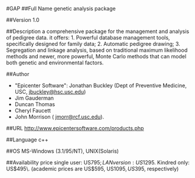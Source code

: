 #GAP
##Full Name
genetic analysis package

##Version
1.0

##Description
a comprehensive package for the management and analysis of pedigree data. it offers: 1\. Powerful database management tools, specifically designed for family data; 2\. Automatic pedigree drawing; 3. Segregation and linkage analysis, based on traditional maximum likelihood methods and newer, more powerful, Monte Carlo methods that can model both genetic and environmental factors.

##Author
* "Epicenter Software": Jonathan Buckley (Dept of Preventive Medicine, USC, jbuckley@hsc.usc.edu)
* Jim Gauderman
* Duncan Thomas
* Cheryl Faucett
* John Morrison ( jmorr@rcf.usc.edu).

##URL
http://www.epicentersoftware.com/products.php

##Language
c++

##OS
MS-Windows (3.1/95/NT), UNIX(Solaris)

##Availability
price single user: US$795; LAN version: US$1295\. Kindred only: US$495\. (academic prices are US$595, US$1095, US$395, respectively)


